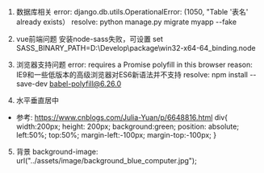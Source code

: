 1. 数据库相关
error: django.db.utils.OperationalError: (1050, "Table '表名' already exists）
resolve: python manage.py migrate myapp --fake

2. vue前端问题
安装node-sass失败，可设置
set SASS_BINARY_PATH=D:\Develop\package\win32-x64-64_binding.node

3. 浏览器支持问题
error: requires a Promise polyfill in this browser
reason: IE9和一些低版本的高级浏览器对ES6新语法并不支持
resolve: npm install --save-dev babel-polyfill@6.26.0

4. 水平垂直居中
* 参考: https://www.cnblogs.com/Julia-Yuan/p/6648816.html
div{
    width:200px;
    height: 200px;
    background:green;
    position: absolute;
    left:50%;
    top:50%;
    margin-left:-100px;
    margin-top:-100px;
}

5. 背景
    background-image: url("../assets/image/background_blue_computer.jpg");
